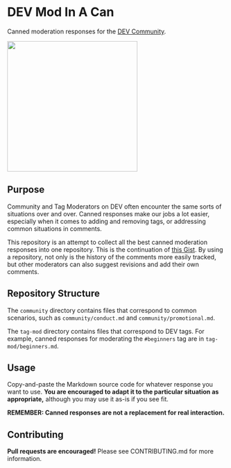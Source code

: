 # DEV Mod In A Can

Canned moderation responses for the [DEV Community](https://dev.to/).

<img src=https://github.com/CodeMouse92/DEVModInACan/blob/master/modinacan-logo.svg width=300vw/>

## Purpose

Community and Tag Moderators on DEV often encounter the same sorts of situations over and over. Canned responses make our jobs a lot easier, especially when it comes to adding and removing tags, or addressing common situations in comments.

This repository is an attempt to collect all the best canned moderation responses into one repository. This is the continuation of [this Gist](https://gist.github.com/CodeMouse92/97f92e12dfa6d766069ad0ccb87e827c). By using a repository, not only is the history of the comments more easily tracked, but other moderators can also suggest revisions and add their own comments.

## Repository Structure

The `community` directory contains files that correspond to common scenarios, such as `community/conduct.md` and `community/promotional.md`.

The `tag-mod` directory contains files that correspond to DEV tags. For example, canned responses for moderating the `#beginners` tag are in `tag-mod/beginners.md`.

## Usage

Copy-and-paste the Markdown source code for whatever response you want to use. **You are encouraged to adapt it to the particular situation as appropriate,** although you may use it as-is if you see fit.

**REMEMBER: Canned responses are not a replacement for real interaction.**

## Contributing

**Pull requests are encouraged!** Please see CONTRIBUTING.md for more information.
